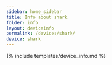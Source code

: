 ```yaml
---
sidebar: home_sidebar
title: Info about shark
folder: info
layout: deviceinfo
permalink: /devices/shark/
device: shark
---
```

{% include templates/device_info.md %}
